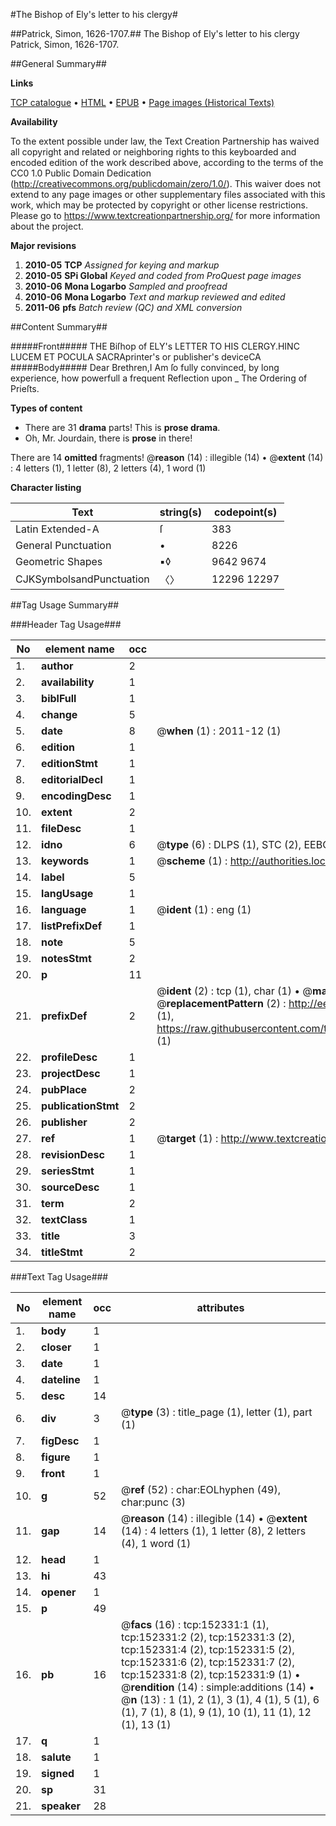 #The Bishop of Ely's letter to his clergy#

##Patrick, Simon, 1626-1707.##
The Bishop of Ely's letter to his clergy
Patrick, Simon, 1626-1707.

##General Summary##

**Links**

[TCP catalogue](http://www.ota.ox.ac.uk/tcp/)  • 
[HTML](http://tei.it.ox.ac.uk/tcp/Texts-HTML/free/A91/A91527.html)  • 
[EPUB](http://tei.it.ox.ac.uk/tcp/Texts-EPUB/free/A91/A91527.epub) • 
[Page images (Historical Texts)](https://historicaltexts.jisc.ac.uk/eebo-38875545e)

**Availability**

To the extent possible under law, the Text Creation Partnership has waived all copyright and related or neighboring rights to this keyboarded and encoded edition of the work described above, according to the terms of the CC0 1.0 Public Domain Dedication (http://creativecommons.org/publicdomain/zero/1.0/). This waiver does not extend to any page images or other supplementary files associated with this work, which may be protected by copyright or other license restrictions. Please go to https://www.textcreationpartnership.org/ for more information about the project.

**Major revisions**

1. __2010-05__ __TCP__ *Assigned for keying and markup*
1. __2010-05__ __SPi Global__ *Keyed and coded from ProQuest page images*
1. __2010-06__ __Mona Logarbo__ *Sampled and proofread*
1. __2010-06__ __Mona Logarbo__ *Text and markup reviewed and edited*
1. __2011-06__ __pfs__ *Batch review (QC) and XML conversion*

##Content Summary##

#####Front#####
THE Biſhop of ELY's LETTER TO HIS CLERGY.HINC LUCEM ET POCULA SACRAprinter's or publisher's deviceCA
#####Body#####
Dear Brethren,I Am ſo fully convinced, by long experience, how powerfull a frequent Reflection upon 
    _ The Ordering of Prieſts.

**Types of content**

  * There are 31 **drama** parts! This is **prose drama**.
  * Oh, Mr. Jourdain, there is **prose** in there!

There are 14 **omitted** fragments! 
 @__reason__ (14) : illegible (14)  •  @__extent__ (14) : 4 letters (1), 1 letter (8), 2 letters (4), 1 word (1)

**Character listing**


|Text|string(s)|codepoint(s)|
|---|---|---|
|Latin Extended-A|ſ|383|
|General Punctuation|•|8226|
|Geometric Shapes|▪◊|9642 9674|
|CJKSymbolsandPunctuation|〈〉|12296 12297|

##Tag Usage Summary##

###Header Tag Usage###

|No|element name|occ|attributes|
|---|---|---|---|
|1.|__author__|2||
|2.|__availability__|1||
|3.|__biblFull__|1||
|4.|__change__|5||
|5.|__date__|8| @__when__ (1) : 2011-12 (1)|
|6.|__edition__|1||
|7.|__editionStmt__|1||
|8.|__editorialDecl__|1||
|9.|__encodingDesc__|1||
|10.|__extent__|2||
|11.|__fileDesc__|1||
|12.|__idno__|6| @__type__ (6) : DLPS (1), STC (2), EEBO-CITATION (1), OCLC (1), VID (1)|
|13.|__keywords__|1| @__scheme__ (1) : http://authorities.loc.gov/ (1)|
|14.|__label__|5||
|15.|__langUsage__|1||
|16.|__language__|1| @__ident__ (1) : eng (1)|
|17.|__listPrefixDef__|1||
|18.|__note__|5||
|19.|__notesStmt__|2||
|20.|__p__|11||
|21.|__prefixDef__|2| @__ident__ (2) : tcp (1), char (1)  •  @__matchPattern__ (2) : ([0-9\-]+):([0-9IVX]+) (1), (.+) (1)  •  @__replacementPattern__ (2) : http://eebo.chadwyck.com/downloadtiff?vid=$1&page=$2 (1), https://raw.githubusercontent.com/textcreationpartnership/Texts/master/tcpchars.xml#$1 (1)|
|22.|__profileDesc__|1||
|23.|__projectDesc__|1||
|24.|__pubPlace__|2||
|25.|__publicationStmt__|2||
|26.|__publisher__|2||
|27.|__ref__|1| @__target__ (1) : http://www.textcreationpartnership.org/docs/. (1)|
|28.|__revisionDesc__|1||
|29.|__seriesStmt__|1||
|30.|__sourceDesc__|1||
|31.|__term__|2||
|32.|__textClass__|1||
|33.|__title__|3||
|34.|__titleStmt__|2||


###Text Tag Usage###

|No|element name|occ|attributes|
|---|---|---|---|
|1.|__body__|1||
|2.|__closer__|1||
|3.|__date__|1||
|4.|__dateline__|1||
|5.|__desc__|14||
|6.|__div__|3| @__type__ (3) : title_page (1), letter (1), part (1)|
|7.|__figDesc__|1||
|8.|__figure__|1||
|9.|__front__|1||
|10.|__g__|52| @__ref__ (52) : char:EOLhyphen (49), char:punc (3)|
|11.|__gap__|14| @__reason__ (14) : illegible (14)  •  @__extent__ (14) : 4 letters (1), 1 letter (8), 2 letters (4), 1 word (1)|
|12.|__head__|1||
|13.|__hi__|43||
|14.|__opener__|1||
|15.|__p__|49||
|16.|__pb__|16| @__facs__ (16) : tcp:152331:1 (1), tcp:152331:2 (2), tcp:152331:3 (2), tcp:152331:4 (2), tcp:152331:5 (2), tcp:152331:6 (2), tcp:152331:7 (2), tcp:152331:8 (2), tcp:152331:9 (1)  •  @__rendition__ (14) : simple:additions (14)  •  @__n__ (13) : 1 (1), 2 (1), 3 (1), 4 (1), 5 (1), 6 (1), 7 (1), 8 (1), 9 (1), 10 (1), 11 (1), 12 (1), 13 (1)|
|17.|__q__|1||
|18.|__salute__|1||
|19.|__signed__|1||
|20.|__sp__|31||
|21.|__speaker__|28||
